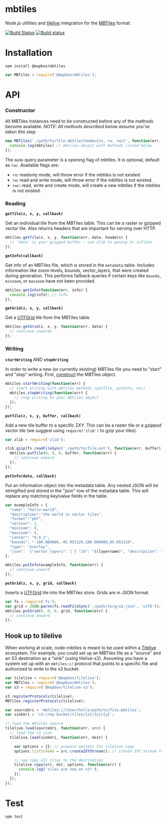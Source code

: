 # mbtiles

Node.js utilities and [tilelive](https://github.com/mapbox/tilelive.js) integration for the [MBTiles](http://mbtiles.org) format.

[![Build Status](https://travis-ci.org/mapbox/node-mbtiles.svg?branch=master)](https://travis-ci.org/mapbox/node-mbtiles)
[![Build status](https://ci.appveyor.com/api/projects/status/04wbok5rs3eroffe)](https://ci.appveyor.com/project/Mapbox/node-mbtiles)

# Installation

```
npm install @mapbox/mbtiles
```

```javascript
var MBTiles = require('@mapbox/mbtiles');
```

# API

### Constructor

All MBTiles instances need to be constructed before any of the methods become available. *NOTE: All methods described below assume you've taken this step.*

```javascript
new MBTiles('./path/to/file.mbtiles?mode={ro, rw, rwc}', function(err, mbtiles) {
  console.log(mbtiles) // mbtiles object with methods listed below
});
```

The `mode` query parameter is a opening flag of mbtiles. It is optional, default as `rwc`. Available flags are:

- `ro`: readonly mode, will throw error if the mbtiles is not existed.
- `rw`: read and write mode, will throw error if the mbtiles is not existed.
- `rwc`: read, write and create mode, will create a new mbtiles if the mbtiles is not existed.

### Reading

**`getTile(z, x, y, callback)`**

Get an individual tile from the MBTiles table. This can be a raster or gzipped vector tile. Also returns headers that are important for serving over HTTP.

```javascript
mbtiles.getTile(z, x, y, function(err, data, headers) {
  // `data` is your gzipped buffer - use zlib to gunzip or inflate
});
```

**`getInfo(callback)`**

Get info of an MBTiles file, which is stored in the `metadata` table. Includes information like zoom levels, bounds, vector_layers, that were created during generation. This performs fallback queries if certain keys like `bounds`, `minzoom`, or `maxzoom` have not been provided.

```javascript
mbtiles.getInfo(function(err, info) {
  console.log(info); // info
});
```

**`getGrid(z, x, y, callback)`**

Get a [UTFGrid](https://github.com/mapbox/utfgrid-spec) tile from the MBTiles table.

```javascript
mbtiles.getGrid(z, x, y, function(err, data) {
  // continue onwards
});
```

### Writing

**`startWriting`** AND **`stopWriting`**

In order to write a new (or currently existing) MBTiles file you need to "start" and "stop" writing. First, [construct](#constructor) the MBTiles object.

```javascript
mbtiles.startWriting(function(err) {
  // start writing with mbtiles methods (putTile, putInfo, etc)
  mbtiles.stopWriting(function(err) {
    // stop writing to your mbtiles object
  });
});
```

**`putTile(z, x, y, buffer, callback)`**

Add a new tile buffer to a specific ZXY. This can be a raster tile or a _gzipped_ vector tile (we suggest using `require('zlib')` to gzip your tiles).

```javascript
var zlib = require('zlib');

zlib.gzip(fs.readFileSync('./path/to/file.mvt'), function(err, buffer) {
  mbtiles.putTile(0, 0, 0, buffer, function(err) {
    // continue onward
  });
});
```

**`putInfo(data, callback)`**

Put an information object into the metadata table. Any nested JSON will be stringified and stored in the "json" row of the metadata table. This will replace any matching key/value fields in the table.

```javascript
var exampleInfo = {
  "name": "hello-world",
  "description":"the world in vector tiles",
  "format":"pbf",
  "version": 2,
  "minzoom": 0,
  "maxzoom": 4,
  "center": "0,0,1",
  "bounds": "-180.000000,-85.051129,180.000000,85.051129",
  "type": "overlay",
  "json": `{"vector_layers": [ { "id": "${layername}", "description": "", "minzoom": 0, "maxzoom": 4, "fields": {} } ] }`
};

mbtiles.putInfo(exampleInfo, function(err) {
  // continue onward
});
```

**`putGrid(z, x, y, grid, callback)`**

Inserts a [UTFGrid](https://github.com/mapbox/utfgrid-spec) tile into the MBTiles store. Grids are in JSON format.

```javascript
var fs = require('fs');
var grid = JSON.parse(fs.readFileSync('./path/to/grid.json', 'utf8'));
mbtiles.putGrid(0, 0, 0, grid, function(err) {
  // continue onward
});
```

## Hook up to tilelive

When working at scale, node-mbtiles is meant to be used within a [Tilelive](https://github.com/mapbox/tilelive) ecosystem. For example, you could set up an MBTiles file as a "source" and an S3 destination as a "sink" (using tilelive-s3). Assuming you have a system set up with an `mbtiles://` protocol that points to a specific file and authorized to write to the s3 bucket:

```javascript
var tilelive = require('@mapbox/tilelive');
var MBTiles = require('@mapbox/mbtiles');
var s3 = require('@mapbox/tilelive-s3');

s3.registerProtocols(tilelive);
MBTiles.registerProtocols(tilelive);

var sourceUri = 'mbtiles:///User/hello/path/to/file.mbtiles';
var sinkUri = 's3://my-bucket/tiles/{z}/{x}/{y}';

// load the mbtiles source
tilelive.load(sourceUri, function(err, src) {
  // load the s3 sink
  tilelive.load(sinkUri, function(err, dest) {

    var options = {}; // prepare options for tilelive copy
    options.listScheme = src.createZXYStream(); // create ZXY stream from mbtiles

    // now copy all tiles to the destination
    tilelive.copy(src, dst, options, function(err) {
      console.log('tiles are now on s3!');
    });
  });
});
```

# Test

```
npm test
```
